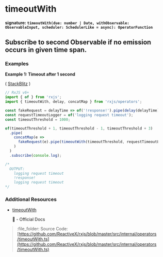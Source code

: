 # timeoutWith

#### signature: `timeoutWith(due: number | Date, withObservable: ObservableInput, scheduler: SchedulerLike = async): OperatorFunction`

## Subscribe to second Observable if no emission occurs in given time span.

### Examples

**Example 1: Timeout after 1 second**

\( [StackBlitz](https://stackblitz.com/edit/rxjs-timeoutwith?file=index.ts&devtoolsheight=100) \)

```javascript
// RxJS v6+
import { of } from 'rxjs';
import { timeoutWith, delay, concatMap } from 'rxjs/operators';

const fakeRequest = delayTime => of('!response!').pipe(delay(delayTime));
const requestTimeoutLogger = of('logging request timeout');
const timeoutThreshold = 1000;

of(timeoutThreshold + 1, timeoutThreshold - 1, timeoutThreshold + 3)
  .pipe(
    concatMap(e =>
      fakeRequest(e).pipe(timeoutWith(timeoutThreshold, requestTimeoutLogger))
    )
  )
  .subscribe(console.log);

/*
  OUTPUT:
    logging request timeout
    !response!
    logging request timeout
*/
```

### Additional Resources

* [timeoutWith](https://rxjs-dev.firebaseapp.com/api/operators/timeoutWith)

  :newspaper: - Official Docs

> :file\_folder: Source Code: [https://github.com/ReactiveX/rxjs/blob/master/src/internal/operators/timeoutWith.ts](https://github.com/ReactiveX/rxjs/blob/master/src/internal/operators/timeoutWith.ts)

